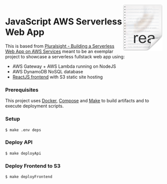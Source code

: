 <img src="icon.png" align="right" />

# JavaScript AWS Serverless Web App

This is based from [Pluralsight - Building a Serverless Web App on AWS Services](https://www.pluralsight.com/guides/building-a-serverless-web-app-on-aws-services) meant to be an exemplar project to showcase a serverless fullstack web app using:
- AWS Gateway + AWS Lambda running on NodeJS
- AWS DynamoDB NoSQL database
- [ReactJS frontend](https://github.com/eh3rrera/react-app-frontend) with S3 static site hosting

### Prerequisites
This project uses [Docker](https://docs.docker.com/engine/installation/), [Compose](https://docs.docker.com/compose/install/) and [Make](https://www.gnu.org/software/make/) to build artifacts and to execute deployment scripts.  

### Setup
    $ make .env deps

### Deploy API
    $ make deployApi

### Deploy Frontend to S3
    $ make deployFrontend
